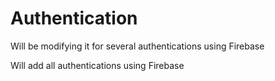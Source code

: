 # Authentication
Will be modifying it for several authentications using Firebase 

Will add all authentications using Firebase
